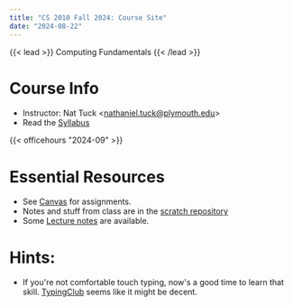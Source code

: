 ```yaml
---
title: "CS 2010 Fall 2024: Course Site"
date: "2024-08-22"
---
```


{{< lead >}}
Computing Fundamentals
{{< /lead >}}

# Course Info

 - Instructor: Nat Tuck \<<nathaniel.tuck@plymouth.edu>\>
 - Read the [Syllabus](./syllabus)

{{< officehours "2024-09" >}}

# Essential Resources

 - See [Canvas](https://mycourses.plymouth.edu/courses/19457) for assignments.
 - Notes and stuff from class are in the [scratch repository](https://github.com/NatTuck/scratch-2024-09)
 - Some [Lecture notes](./notes) are available.

# Hints:

 - If you're not comfortable touch typing, now's a good time to learn that skill.
   [TypingClub](https://www.typingclub.com/) seems like it might be decent.

